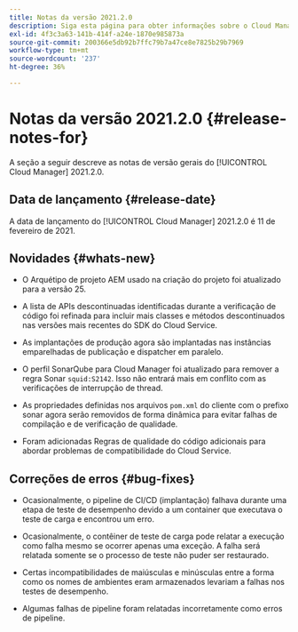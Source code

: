 ```yaml
---
title: Notas da versão 2021.2.0
description: Siga esta página para obter informações sobre o Cloud Manager 2021.2.0
exl-id: 4f3c3a63-141b-414f-a24e-1870e985873a
source-git-commit: 200366e5db92b7ffc79b7a47ce8e7825b29b7969
workflow-type: tm+mt
source-wordcount: '237'
ht-degree: 36%

---
```


# Notas da versão 2021.2.0 {#release-notes-for}

A seção a seguir descreve as notas de versão gerais do [!UICONTROL Cloud Manager] 2021.2.0.

## Data de lançamento {#release-date}

A data de lançamento do [!UICONTROL Cloud Manager] 2021.2.0 é 11 de fevereiro de 2021.

## Novidades {#whats-new}

* O Arquétipo de projeto AEM usado na criação do projeto foi atualizado para a versão 25.

* A lista de APIs descontinuadas identificadas durante a verificação de código foi refinada para incluir mais classes e métodos descontinuados nas versões mais recentes do SDK do Cloud Service.

* As implantações de produção agora são implantadas nas instâncias emparelhadas de publicação e dispatcher em paralelo.

* O perfil SonarQube para Cloud Manager foi atualizado para remover a regra Sonar `squid:S2142`. Isso não entrará mais em conflito com as verificações de interrupção de thread.

* As propriedades definidas nos arquivos `pom.xml` do cliente com o prefixo sonar agora serão removidos de forma dinâmica para evitar falhas de compilação e de verificação de qualidade.

* Foram adicionadas Regras de qualidade do código adicionais para abordar problemas de compatibilidade do Cloud Service.

## Correções de erros {#bug-fixes}

* Ocasionalmente, o pipeline de CI/CD (implantação) falhava durante uma etapa de teste de desempenho devido a um container que executava o teste de carga e encontrou um erro.

* Ocasionalmente, o contêiner de teste de carga pode relatar a execução como falha mesmo se ocorrer apenas uma exceção. A falha será relatada somente se o processo de teste não puder ser restaurado.

* Certas incompatibilidades de maiúsculas e minúsculas entre a forma como os nomes de ambientes eram armazenados levariam a falhas nos testes de desempenho.

* Algumas falhas de pipeline foram relatadas incorretamente como erros de pipeline.
